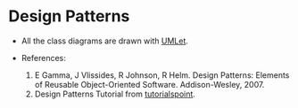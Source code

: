 # Design Patterns

* All the class diagrams are drawn with [UMLet](http://www.umlet.com/).

* References:
  1. E Gamma, J Vlissides, R Johnson, R Helm. Design Patterns: Elements of Reusable Object-Oriented Software. Addison-Wesley, 2007.
  2. Design Patterns Tutorial from [tutorialspoint](http://www.tutorialspoint.com/design_pattern/).



